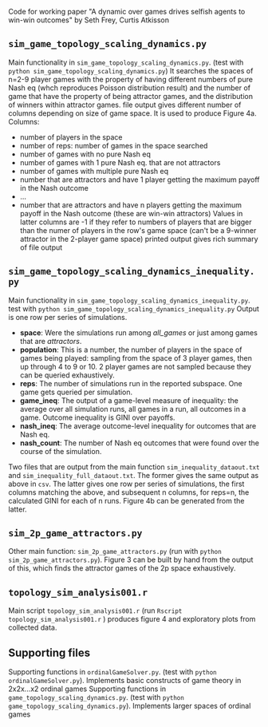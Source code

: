 Code for working paper "A dynamic over games drives selfish agents to win-win outcomes" by Seth Frey, Curtis Atkisson

## `sim_game_topology_scaling_dynamics.py`

Main functionality in `sim_game_topology_scaling_dynamics.py`. (test with `python sim_game_topology_scaling_dynamics.py`) 
It searches the spaces of n=2-9 player games with the property of having different numbers of pure Nash eq (whch reproduces Poisson distribution result) and the number of game that have the property of being attractor games, and the distribution of winners within attractor games.
file output gives different number of columns depending on size of game space. It is used to produce Figure 4a. Columns:
 *  number of players in the space
 *  number of reps: number of games in the space searched
 *  number of games with no pure Nash eq
 *  number of games with 1 pure Nash eq. that are not attractors
 *  number of games with multiple pure Nash eq
 *  number that are attractors and have 1 player getting the maximum payoff in the Nash outcome
 *  ...
 *  number that are attractors and have n players getting the maximum payoff in the Nash outcome (these are win-win attractors)
Values in latter columns are -1 if they refer to numbers of players that are bigger than the numer of players in the row's game space (can't be a 9-winner attractor in the 2-player game space)
printed output gives rich summary of file output


## `sim_game_topology_scaling_dynamics_inequality.py`

Main functionality in `sim_game_topology_scaling_dynamics_inequality.py`. test with `python sim_game_topology_scaling_dynamics_inequality.py` 
Output is one row per series of simulations.  
 *  __space__: Were the simulations run among *all_games* or just among games that are *attractors*.
 *  __population__: This is a number, the number of players in the space of games being played: sampling from the space of 3 player games, then up through 4 to 9 or 10.  2 player games are not sampled because they can be queried exhaustively.
 *  __reps__: The number of simulations run in the reported subspace. One game gets queried per simulation.
 *  __game_ineq__: The output of a game-level measure of inequality: the average over all simulation runs, all games in a run, all outcomes in a game. Outcome inequality is GINI over payoffs.
 *  __nash_ineq__: The average outcome-level inequality for outcomes that are Nash eq. 
 *  __nash_count__: The number of Nash eq outcomes that were found over the course of the simulation.

Two files that are output from the main function `sim_inequality_dataout.txt` and `sim_inequality_full_dataout.txt`. The former gives the same output as above in `csv`.  The latter gives one row per series of simulations, the first columns matching the above, and subsequent n columns, for reps=n, the calculated GINI for each of n runs.   Figure 4b can be generated from the latter.


## `sim_2p_game_attractors.py`

Other main function: `sim_2p_game_attractors.py` (run with `python sim_2p_game_attractors.py`). Figure 3 can be built by hand from the output of this, which finds the attractor games of the 2p space exhaustively.

## `topology_sim_analysis001.r`

Main script `topology_sim_analysis001.r` (run `Rscript topology_sim_analysis001.r` ) produces figure 4 and exploratory plots from collected data.

## Supporting files

Supporting functions in `ordinalGameSolver.py`. (test with `python ordinalGameSolver.py`). Implements basic constructs of game theory in 2x2x...x2 ordinal games 
Supporting functions in `game_topology_scaling_dynamics.py`. (test with `python game_topology_scaling_dynamics.py`). Implements larger spaces of ordinal games 

